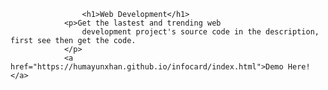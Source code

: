                     <h1>Web Development</h1>
                <p>Get the lastest and trending web 
                    development project's source code in the description, first see then get the code.
                </p>
                <a href="https://humayunxhan.github.io/infocard/index.html">Demo Here!</a>

